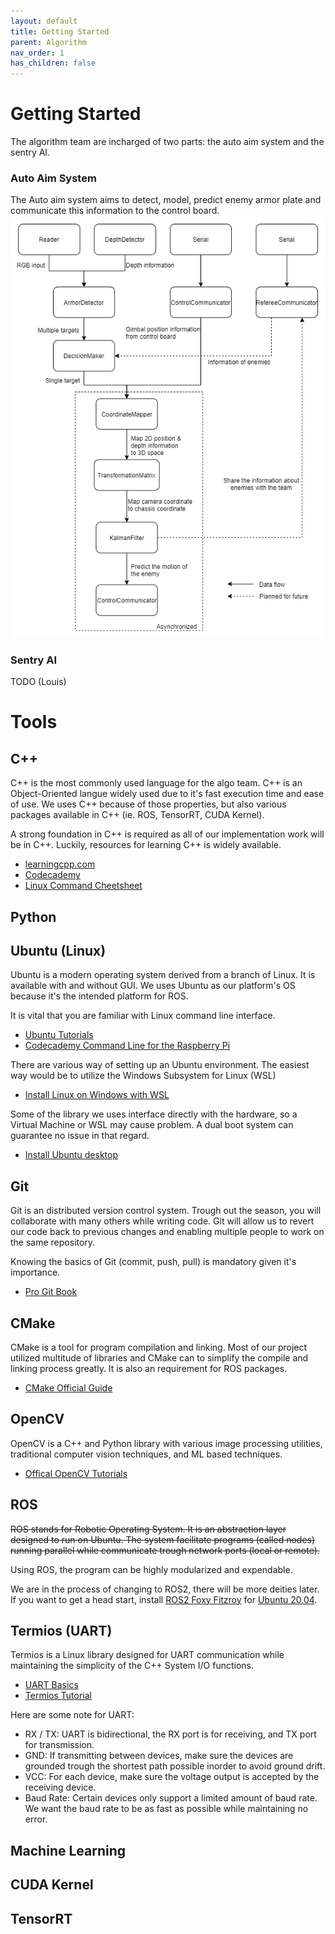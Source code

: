 ```yaml
---
layout: default
title: Getting Started
parent: Algorithm
nav_order: 1
has_children: false
---
```


# Getting Started   

The algorithm team are incharged of two parts: the auto aim system and the sentry AI. 

### Auto Aim System
The Auto aim system aims to detect, model, predict enemy armor plate and communicate this information to the control board. 
![](structure.png)
### Sentry AI
TODO (Louis)
# Tools
## C++
C++ is the most commonly used language for the algo team. C++ is an Object-Oriented langue widely used due to it's fast execution time and ease of use. We uses C++ because of those properties, but also various packages available in C++ (ie. ROS, TensorRT, CUDA Kernel). 

A strong foundation in C++ is required as all of our implementation work will be in C++. Luckily, resources for learning C++ is widely available. 
- [learningcpp.com](https://www.learncpp.com/)  
- [Codecademy](https://www.codecademy.com/learn/learn-c-plus-plus)
- [Linux Command Cheetsheet](https://bjpcjp.github.io/pdfs/devops/linux-commands-handbook.pdf)

## Python

## Ubuntu (Linux) 
Ubuntu is a modern operating system derived from a branch of Linux. It is available with and without GUI. We uses Ubuntu as our platform's OS because it's the intended platform for ROS. 

It is vital that you are familiar with Linux command line interface. 

- [Ubuntu Tutorials](Tutorial：https://ubuntu.com/tutorials/command-line-for-beginners#1-overview)
- [Codecademy Command Line for the Raspberry Pi
](https://www.codecademy.com/learn/learn-raspberry-pi/modules/raspberry-pi-command-line-module/cheatsheet)

There are various way of setting up an Ubuntu environment. The easiest way would be to utilize the Windows Subsystem for Linux (WSL)
- [Install Linux on Windows with WSL](https://docs.microsoft.com/en-us/windows/wsl/install)

Some of the library we uses interface directly with the hardware, so a Virtual Machine or WSL may cause problem. A dual boot system can guarantee no issue in that regard. 
- [Install Ubuntu desktop](https://ubuntu.com/tutorials/install-ubuntu-desktop#1-overview)

## Git
Git is an distributed version control system. Trough out the season, you will collaborate with many others while writing code. Git will allow us to revert our code back to previous changes and enabling multiple people to work on the same repository. 

Knowing the basics of Git (commit, push, pull) is mandatory given it's importance. 

- [Pro Git Book](https://git-scm.com/book/en/v2)


## CMake
CMake is a tool for program compilation and linking. Most of our project utilized multitude of libraries and CMake can to simplify the compile and linking process greatly. It is also an requirement for ROS packages. 

- [CMake Official Guide](https://cmake.org/cmake/help/latest/guide/tutorial/index.html)

## OpenCV

OpenCV is a C++ and Python library with various image processing utilities, traditional computer vision techniques, and ML based techniques. 

- [Offical OpenCV Tutorials](https://docs.opencv.org/4.x/d9/df8/tutorial_root.html)

## ROS

~~ROS stands for Robotic Operating System. It is an abstraction layer designed to run on Ubuntu. The system facilitate programs (called nodes) running parallel while communicate trough network ports (local or remote).~~

Using ROS, the program can be highly modularized and expendable.

<!-- - [ROS Ubuntu Installion Guide](http://wiki.ros.org/ROS/Installation)
- [ROS Windows WSL Installion Guide](https://jackkawell.wordpress.com/2020/06/12/ros-wsl2/)
- [Offical ROS Tutorials](http://wiki.ros.org/ROS/Tutorials) -->

We are in the process of changing to ROS2, there will be more deities later. If you want to get a head start, install [ROS2 Foxy Fitzroy](https://docs.ros.org/en/foxy/Installation.html) for [Ubuntu 20.04](https://releases.ubuntu.com/focal/). 

## Termios (UART) 
Termios is a Linux library designed for UART communication while maintaining the simplicity of the C++ System I/O functions. 

- [UART Basics](https://www.analog.com/en/analog-dialogue/articles/uart-a-hardware-communication-protocol.html)
- [Termios Tutorial](https://blog.mbedded.ninja/programming/operating-systems/linux/linux-serial-ports-using-c-cpp/)

Here are some note for UART:
- RX / TX: UART is bidirectional, the RX port is for receiving, and TX port for transmission. 
- GND: If transmitting between devices, make sure the devices are grounded trough the shortest path possible inorder to avoid ground drift. 
- VCC: For each device, make sure the voltage output is accepted by the receiving device. 
- Baud Rate: Certain devices only support a limited amount of baud rate. We want the baud rate to be as fast as possible while maintaining no error.  

## Machine Learning

## CUDA Kernel 

## TensorRT